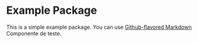 # Example Package

This is a simple example package. You can use
[Github-flavored Markdown](https://guides.github.com/features/mastering-markdown/)
Componente de teste.